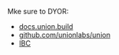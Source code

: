 Mke sure to DYOR:

- [docs.union.build](https://docs.union.build)
- [github.com/unionlabs/union](https://github.com/unionlabs/union)
- [IBC](https://github.com/cosmos/ibc)